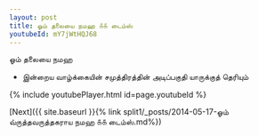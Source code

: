 ```yaml
---
layout: post
title: ஓம் தலையை நமஹ ௧௧ டைம்ஸ்
youtubeId: mY7jWtHQJ68
---
```

 
 
 ஓம் தலையை நமஹ  
 
 -  இன்றைய வாழ்க்கையின் சமுத்திரத்தின் அடிப்பகுதி யாருக்குத் தெரியும் 
 
  
 
  
 
 
 
 
 
 


{% include youtubePlayer.html id=page.youtubeId %}
 
[Next]({{ site.baseurl }}{% link  split1/_posts/2014-05-17-ஓம் வ்ருத்தவருத்தகராய நமஹ ௧௧ டைம்ஸ்.md%})
 
